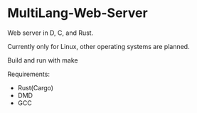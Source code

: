 # MultiLang-Web-Server
Web server in D, C, and Rust.

Currently only for Linux, other operating systems are planned.

Build and run with make

Requirements:
- Rust(Cargo)
- DMD
- GCC